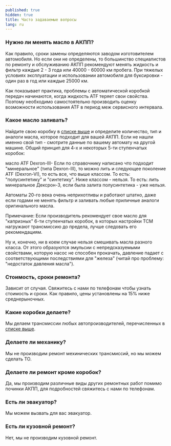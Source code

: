 ```yaml
---
published: true
hidden: true
title: Часто задаваемые вопросы
lang: ru
---
```


### Нужно ли менять масло в АКПП?

Как правило, сроки замены определяются заводом изготовителем автомобиля. Но если они не определены, то большинство специалистов по ремонту и обслуживанию АКПП рекомендуют менять жидкость и фильтр каждые 2 - 3 года или 40000 - 60000 км пробега. При тяжелых условиях эксплуатации и использовании автомобиля для буксировки - один раз в год или каждые 25000 км.

Как показывает практика, проблемы с автоматической коробкой передач начинаются, когда жидкость ATF теряет свои свойства. Поэтому необходимо  самостоятельно производить оценку возможности использования ATF в период меж сервисного интервала.

### Какое масло заливать?

Найдите свою коробку в [списке выше]() и определите количество, тип и аналоги масла, которое подходит для вашей АКПП. Если не нашли именно свой тип - смотрите данные по вашему автомату на другой машине. Общий принцип для 4-х и некоторых 5-ти ступенчатых коробок:

масло ATF Dexron-III- Если по справочнику написано что подходит "минеральное" (типа Dexron-III), то можно лить и следующее поколение ATF (Dexron-VI), то есть все, что выше классом. То есть: "полусинтетику" и "синтетику". Ниже классом - нельзя. То есть: лить минеральное Дексрон-3, если была залита полусинтетика - уже нельзя.

Автоматы 20-го века очень неприхотливы и работают штатно, даже если годами не менять фильтр и заливать любые приличные аналоги оригинального масла.

Примечание: Если производитель рекомендует свое масло для "капризных" 6-ти ступенчатых коробок, в которых настройки ТСМ нагружают трансмиссию до предела, лучше следовать его рекомендациям.

Ну и, конечно, ни в коем случае нельзя смешивать масла разного класса. От этого образуются эмульсии с непредсказуемыми свойствами, которую насос не способен прокачать, давление падает с соответствующими последствиями для "железа" (читай про проблему: "недостаток давления масла").

### Стоимость, сроки ремонта?

Зависит от случая. Свяжитесь с нами по телефонам чтобы узнать стоимость и сроки. Как правило, цены установлены на 15% ниже среднерыночных.

### Какие коробки делаете?

Мы делаем трансмиссии любых автопроизводителей, перечисленных в [списке выше](#brands).

### Делаете ли механику?

Мы не производим ремонт мехинических трансмиссий, но мы можем сделать ТО.

### Делаете ли ремонт кроме коробок?

Да, мы производим различные виды других ремонтных работ помимо починки АКПП, для подробностей свяжитесь с нами по телефонам.

### Есть ли эвакуатор?

Мы можем вызвать для вас эвакуатор.

### Есть ли кузовной ремонт?

Нет, мы не производим кузовной ремонт.

